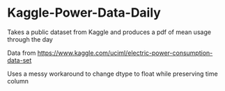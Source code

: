 # Kaggle-Power-Data-Daily
Takes a public dataset from Kaggle and produces a pdf of mean usage through the day

Data from https://www.kaggle.com/uciml/electric-power-consumption-data-set

Uses a messy workaround to change dtype to float while preserving time column
